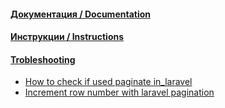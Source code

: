 #### [Документация / Documentation](/Development/Laravel/Documentation)

#### [Инструкции / Instructions](/Development/Laravel/Instructions)

#### [Trobleshooting](/Development/Laravel/Troubleshooting)

- [How to check if used paginate in_laravel](How_to_check_if_used_paginate_in_laravel.md)
- [Increment row number with laravel pagination](Increment_row_number_with_laravel_pagination.md)



